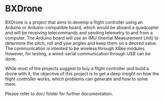 BXDrone
=======
BXDrone is a project that aims to develop a flight controller using an Arduino or Arduino-compatible  board, which would be aboard a quadcopter and will be receiving telecommands and sending telemetry to and from a computer. The Arduino board will use an IMU (Inertial Measurement Unit) to determine the pitch, roll and yaw angles and keep them on a desired value. The communication is intented to be wireless through XBee modules. However, for testing, a wired-serial communication through USB can be done.

While most of the projects suggest to buy a flight controller and build a drone with it, the objective of this project is to get a deep insight on how the flight controller works, which problems can generate and how to solve them.

Please refer to doc/ folder for further documentation.
